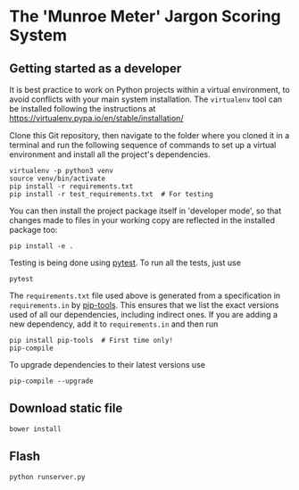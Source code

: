 # The 'Munroe Meter' Jargon Scoring System

## Getting started as a developer

It is best practice to work on Python projects within a virtual environment,
to avoid conflicts with your main system installation. The `virtualenv` tool
can be installed following the instructions at
https://virtualenv.pypa.io/en/stable/installation/

Clone this Git repository, then navigate to the folder where you cloned it
in a terminal and run the following sequence of commands to set up a virtual
environment and install all the project's dependencies.

```
virtualenv -p python3 venv
source venv/bin/activate
pip install -r requirements.txt
pip install -r test_requirements.txt  # For testing
```

You can then install the project package itself in 'developer mode', so that
changes made to files in your working copy are reflected in the installed
package too:

```
pip install -e .
```

Testing is being done using [pytest][pytest]. To run all the tests, just use

```
pytest
```

The `requirements.txt` file used above is generated from a specification in
`requirements.in` by [pip-tools][pip-tools]. This ensures that we list the
exact versions used of all our dependencies, including indirect ones. If you
are adding a new dependency, add it to `requirements.in` and then run

```
pip install pip-tools  # First time only!
pip-compile
```

To upgrade dependencies to their latest versions use

```
pip-compile --upgrade
```

## Download static file

```
bower install
```

## Flash

```
python runserver.py
```

[pytest]: http://doc.pytest.org/en/latest/contents.html
[pip-tools]: https://github.com/nvie/pip-tools
